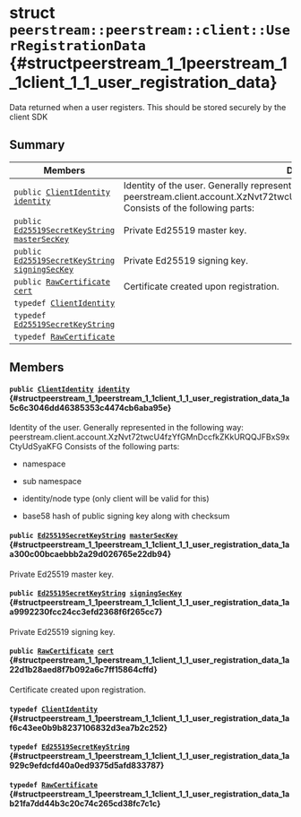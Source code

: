 # struct `peerstream::peerstream::client::UserRegistrationData` {#structpeerstream_1_1peerstream_1_1client_1_1_user_registration_data}

Data returned when a user registers. This should be stored securely by the client SDK

## Summary

 Members                        | Descriptions                                
--------------------------------|---------------------------------------------
`public `[`ClientIdentity`](doxygen/md/ClientIdentity.md#structpeerstream_1_1peerstream_1_1client_1_1_user_registration_data_1af6c43ee0b9b8237106832d3ea7b2c252)` `[`identity`](#structpeerstream_1_1peerstream_1_1client_1_1_user_registration_data_1a5c6c3046dd46385353c4474cb6aba95e) | Identity of the user. Generally represented in the following way: peerstream.client.account.XzNvt72twcU4fzYfGMnDccfkZKkURQQJFBxS9xCtyUdSyaKFG Consists of the following parts:
`public `[`Ed25519SecretKeyString`](doxygen/md/Ed25519SecretKeyString.md#structpeerstream_1_1peerstream_1_1client_1_1_user_registration_data_1a929c9efdcfd40a0ed9375d5afd833787)` `[`masterSecKey`](#structpeerstream_1_1peerstream_1_1client_1_1_user_registration_data_1aa300c00bcaebbb2a29d026765e22db94) | Private Ed25519 master key.
`public `[`Ed25519SecretKeyString`](doxygen/md/Ed25519SecretKeyString.md#structpeerstream_1_1peerstream_1_1client_1_1_user_registration_data_1a929c9efdcfd40a0ed9375d5afd833787)` `[`signingSecKey`](#structpeerstream_1_1peerstream_1_1client_1_1_user_registration_data_1aa9992230fcc24cc3efd2368f6f265cc7) | Private Ed25519 signing key.
`public `[`RawCertificate`](doxygen/md/RawCertificate.md#structpeerstream_1_1peerstream_1_1client_1_1_user_registration_data_1ab21fa7dd44b3c20c74c265cd38fc7c1c)` `[`cert`](#structpeerstream_1_1peerstream_1_1client_1_1_user_registration_data_1a22d1b28aed8f7b092a6c7ff15864cffd) | Certificate created upon registration.
`typedef `[`ClientIdentity`](#structpeerstream_1_1peerstream_1_1client_1_1_user_registration_data_1af6c43ee0b9b8237106832d3ea7b2c252) | 
`typedef `[`Ed25519SecretKeyString`](#structpeerstream_1_1peerstream_1_1client_1_1_user_registration_data_1a929c9efdcfd40a0ed9375d5afd833787) | 
`typedef `[`RawCertificate`](#structpeerstream_1_1peerstream_1_1client_1_1_user_registration_data_1ab21fa7dd44b3c20c74c265cd38fc7c1c) | 

## Members

#### `public `[`ClientIdentity`](doxygen/md/ClientIdentity.md#structpeerstream_1_1peerstream_1_1client_1_1_user_registration_data_1af6c43ee0b9b8237106832d3ea7b2c252)` `[`identity`](#structpeerstream_1_1peerstream_1_1client_1_1_user_registration_data_1a5c6c3046dd46385353c4474cb6aba95e) {#structpeerstream_1_1peerstream_1_1client_1_1_user_registration_data_1a5c6c3046dd46385353c4474cb6aba95e}

Identity of the user. Generally represented in the following way: peerstream.client.account.XzNvt72twcU4fzYfGMnDccfkZKkURQQJFBxS9xCtyUdSyaKFG Consists of the following parts:

* namespace

* sub namespace

* identity/node type (only client will be valid for this)

* base58 hash of public signing key along with checksum

#### `public `[`Ed25519SecretKeyString`](doxygen/md/Ed25519SecretKeyString.md#structpeerstream_1_1peerstream_1_1client_1_1_user_registration_data_1a929c9efdcfd40a0ed9375d5afd833787)` `[`masterSecKey`](#structpeerstream_1_1peerstream_1_1client_1_1_user_registration_data_1aa300c00bcaebbb2a29d026765e22db94) {#structpeerstream_1_1peerstream_1_1client_1_1_user_registration_data_1aa300c00bcaebbb2a29d026765e22db94}

Private Ed25519 master key.

#### `public `[`Ed25519SecretKeyString`](doxygen/md/Ed25519SecretKeyString.md#structpeerstream_1_1peerstream_1_1client_1_1_user_registration_data_1a929c9efdcfd40a0ed9375d5afd833787)` `[`signingSecKey`](#structpeerstream_1_1peerstream_1_1client_1_1_user_registration_data_1aa9992230fcc24cc3efd2368f6f265cc7) {#structpeerstream_1_1peerstream_1_1client_1_1_user_registration_data_1aa9992230fcc24cc3efd2368f6f265cc7}

Private Ed25519 signing key.

#### `public `[`RawCertificate`](doxygen/md/RawCertificate.md#structpeerstream_1_1peerstream_1_1client_1_1_user_registration_data_1ab21fa7dd44b3c20c74c265cd38fc7c1c)` `[`cert`](#structpeerstream_1_1peerstream_1_1client_1_1_user_registration_data_1a22d1b28aed8f7b092a6c7ff15864cffd) {#structpeerstream_1_1peerstream_1_1client_1_1_user_registration_data_1a22d1b28aed8f7b092a6c7ff15864cffd}

Certificate created upon registration.

#### `typedef `[`ClientIdentity`](#structpeerstream_1_1peerstream_1_1client_1_1_user_registration_data_1af6c43ee0b9b8237106832d3ea7b2c252) {#structpeerstream_1_1peerstream_1_1client_1_1_user_registration_data_1af6c43ee0b9b8237106832d3ea7b2c252}

#### `typedef `[`Ed25519SecretKeyString`](#structpeerstream_1_1peerstream_1_1client_1_1_user_registration_data_1a929c9efdcfd40a0ed9375d5afd833787) {#structpeerstream_1_1peerstream_1_1client_1_1_user_registration_data_1a929c9efdcfd40a0ed9375d5afd833787}

#### `typedef `[`RawCertificate`](#structpeerstream_1_1peerstream_1_1client_1_1_user_registration_data_1ab21fa7dd44b3c20c74c265cd38fc7c1c) {#structpeerstream_1_1peerstream_1_1client_1_1_user_registration_data_1ab21fa7dd44b3c20c74c265cd38fc7c1c}

